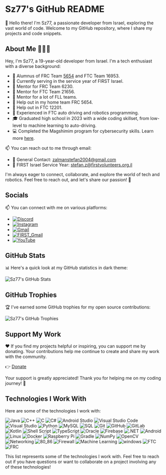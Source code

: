 

# Sz77's GitHub README

👋 Hello there! I'm Sz77, a passionate developer from Israel, exploring the vast world of code. Welcome to my GitHub repository, where I share my projects and code snippets.

## About Me 👦🇮🇱

Hey, I'm Sz77, a 19-year-old developer from Israel. I'm a tech enthusiast with a diverse background:

- 🤖 Alumnus of FRC Team [5654](https://github.com/Phoenix-5654) and FTC Team 16953.
- 🤖 Currently serving in the service year of FIRST Israel.
- 🤖 Mentor for FRC Team 6230.
- 🤖 Mentor for FTC Team 21656.
- 🤖 Mentor for a lot of FLL teams.
- 🤖 Help out in my home team FRC 5654.
- 🤖 Help out in FTC 12201.
- 🧠 Experienced in FTC auto driving and robotics programming.
- 🎓 Graduated high school in 2023 with a wide coding skillset, from low-level to machine learning to auto-driving.
- 💻 Completed the Magshimim program for cybersecurity skills. Learn more [here](https://www.magshimim.cyber.org.il).

📫 You can reach out to me through email:
- 📧 General Contact: [zalmanstefan2004@gmail.com](mailto:zalmanstefan2004@gmail.com)
- 📧 FIRST Israel Service Year: [stefan.z@firstvolunteers.org.il](mailto:stefan.z@firstvolunteers.org.il)

I'm always eager to connect, collaborate, and explore the world of tech and robotics. Feel free to reach out, and let's share our passion! 🚀

## Socials

📫 You can connect with me on various platforms:

- [![Discord](https://img.shields.io/badge/@sz77-%237289DA.svg?style=for-the-badge&logo=discord&logoColor=white)](sz77)
- [![Instagram](https://img.shields.io/badge/Instagram-%23E4405F.svg?style=for-the-badge&logo=Instagram&logoColor=white)](https://instagram.com/sz77_kartoshka)
- [![Gmail](https://img.shields.io/badge/gmail-EA4335.svg?style=for-the-badge&logo=gmail&logoColor=white)](mailto:zalmanstefan2004@gmail.com)
- [![FIRST_Gmail](https://img.shields.io/badge/firstgmail-EA4335.svg?style=for-the-badge&logo=gmail&logoColor=white)](mailto:stefan.z@firstvolunteers.org.il)
- [![YouTube](https://img.shields.io/badge/YouTube-%23FF0000.svg?style=for-the-badge&logo=YouTube&logoColor=white)](https://youtube.com/@stefan_ha_shinshin)

## GitHub Stats

📊 Here's a quick look at my GitHub statistics in dark theme:

![Sz77's GitHub Stats](https://github-readme-stats.vercel.app/api?username=Sz77&show_icons=true&theme=dark)

## GitHub Trophies

🏆 I've earned some GitHub trophies for my open source contributions:

![Sz77's GitHub Trophies](https://github-profile-trophy.vercel.app/?username=Sz77&theme=dark)

## Support My Work

❤️ If you find my projects helpful or inspiring, you can support me by donating. Your contributions help me continue to create and share my work with the community.

👉 [Donate](https://www.paypal.com/donate/?hosted_button_id=LUZQ3FNDAWKQW)

Your support is greatly appreciated! Thank you for helping me on my coding journey! 🙏

## Technologies I Work With

Here are some of the technologies I work with:

![Java](https://img.shields.io/badge/-Java-000000?style=flat&logo=java)
![C++](https://img.shields.io/badge/-C++-00599C?style=flat&logo=c%2B%2B&logoColor=white)
![C](https://img.shields.io/badge/-C-00599C?style=flat&logo=c&logoColor=white)
![C#](https://img.shields.io/badge/-C%23-00599C?style=flat&logo=c%23&logoColor=white)
![Android Studio](https://img.shields.io/badge/-Android%20Studio-3DDC84?style=flat&logo=android%20studio&logoColor=white)
![Visual Studio Code](https://img.shields.io/badge/-Visual%20Studio%20Code-007ACC?style=flat&logo=visual%20studio%20code&logoColor=white)
![Visual Studio](https://img.shields.io/badge/-Visual%20Studio-5C2D91?style=flat&logo=visual%20studio&logoColor=white)
![Python](https://img.shields.io/badge/-Python-3776AB?style=flat&logo=python&logoColor=white)
![MySQL](https://img.shields.io/badge/-MySQL-4479A1?style=flat&logo=mysql&logoColor=white)
![SQL](https://img.shields.io/badge/-SQL-4479A1?style=flat&logo=sql&logoColor=white)
![Git](https://img.shields.io/badge/-Git-F05032?style=flat&logo=git&logoColor=white)
![GitHub](https://img.shields.io/badge/-GitHub-181717?style=flat&logo=github&logoColor=white)
![GitLab](https://img.shields.io/badge/-GitLab-FCA121?style=flat&logo=gitlab&logoColor=white)
![Kotlin](https://img.shields.io/badge/-Kotlin-0095D5?style=flat&logo=kotlin&logoColor=white)
![Shell Script](https://img.shields.io/badge/-Shell%20Script-121011?style=flat&logo=shell%20script&logoColor=white)
![TypeScript](https://img.shields.io/badge/-TypeScript-007ACC?style=flat&logo=typescript&logoColor=white)
![Oracle](https://img.shields.io/badge/-Oracle-F80000?style=flat&logo=oracle&logoColor=white)
![Firebase](https://img.shields.io/badge/-Firebase-FFCA28?style=flat&logo=firebase&logoColor=white)
![.NET](https://img.shields.io/badge/-.NET-5C2D91?style=flat&logo=.net&logoColor=white)
![Android](https://img.shields.io/badge/-Android-3DDC84?style=flat&logo=android&logoColor=white)
![Linux](https://img.shields.io/badge/-Linux-FCC624?style=flat&logo=linux&logoColor=white)
![Docker](https://img.shields.io/badge/-Docker-2496ED?style=flat&logo=docker&logoColor=white)
![Raspberry Pi](https://img.shields.io/badge/-Raspberry%20Pi-C51A4A?style=flat&logo=raspberry%20pi&logoColor=white)
![Gradle](https://img.shields.io/badge/-Gradle-02303A?style=flat&logo=gradle&logoColor=white)
![NumPy](https://img.shields.io/badge/-NumPy-013243?style=flat&logo=numpy&logoColor=white)
![OpenCV](https://img.shields.io/badge/-OpenCV-5C3EE8?style=flat&logo=opencv&logoColor=white)
![Networking](https://img.shields.io/badge/-Networking-008080?style=flat&logo=networking&logoColor=white)
![80_86](https://img.shields.io/badge/-80_86-000000?style=flat&logo=80_86&logoColor=white)
![Firewall](https://img.shields.io/badge/-Firewall-000000?style=flat&logo=firewall&logoColor=white)
![Machine Learning](https://img.shields.io/badge/-Machine%20Learning-000000?style=flat&logo=machine%20learning&logoColor=white)
![windows](https://img.shields.io/badge/-windows-0078D6?style=flat&logo=windows&logoColor=white)
![FTC](https://img.shields.io/badge/-FTC-FF0000?style=flat&logo=ftc&logoColor=white)
![FRC](https://img.shields.io/badge/-FRC-FF0000?style=flat&logo=frc&logoColor=white)

This list represents some of the technologies I work with. Feel free to reach out if you have questions or want to collaborate on a project involving any of these technologies!


